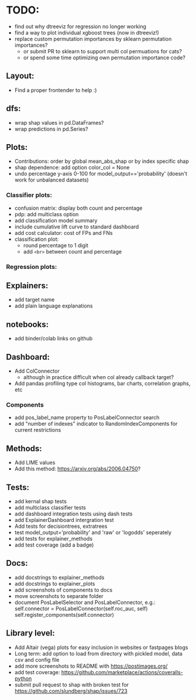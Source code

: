 
# TODO:
- find out why dtreeviz for regression no longer working
- find a way to plot individual xgboost trees (now in dtreeviz!)
- replace custom permutation importances by sklearn permutation importances?
    - or submit PR to sklearn to support multi col permuations for cats?
    - or spend some time optimizing own permutation importance code?


## Layout:
- Find a proper frontender to help :)

## dfs:
- wrap shap values in pd.DataFrames?
- wrap predictions in pd.Series?

## Plots:
- Contributions: order by global mean_abs_shap or by index specific shap
- shap dependence: add option color_col = None
- undo percentage y-axis 0-100 for model_output=='probability' 
    (doesn't work for unbalanced datasets)

### Classifier plots:
- confusion matrix: display both count and percentage
- pdp: add multiclass option
- add classification model summary
- include cumulative lift curve to standard dashboard
- add cost calculator: cost of FPs and FNs
- classification plot:
    - round percentage to 1 digit
    - add `<br>` between count and percentage

### Regression plots:

## Explainers:
- add target name
- add plain language explanations


## notebooks:
- add binder/colab links on github

## Dashboard:
- Add ColConnector
    - although in practice difficult when col already callback target?
- Add pandas profiling type col histograms, bar charts, correlation graphs, etc


### Components
- add pos_label_name property to PosLabelConnector search
- add "number of indexes" indicator to RandomIndexComponents for current restrictions

## Methods:
- Add LIME values
- Add this method: https://arxiv.org/abs/2006.04750?

## Tests:
- add kernal shap tests
- add multiclass classifier tests
- add dashboard integration tests using dash tests
- add ExplainerDashboard intergration test
- Add tests for decisiontrees, extratrees
- test model_output='probability' and 'raw' or 'logodds' seperately
- add tests for explainer_methods
- add test coverage (add a badge)

## Docs:
- add docstrings to explainer_methods
- add docstrings to explainer_plots
- add screenshots of components to docs
- move screenshots to separate folder
- document PosLabelSelector and PosLabelConnector, e.g.:
        self.connector = PosLabelConnector(self.roc_auc, self)
        self.register_components(self.connector)


## Library level:
- Add Altair (vega) plots for easy inclusion in websites or fastpages blogs
- Long term: add option to load from directory with pickled model, data csv and config file
- add more screenshots to README with https://postimages.org/
- add test coverage: https://github.com/marketplace/actions/coveralls-python
- submit pull request to shap with broken test for https://github.com/slundberg/shap/issues/723